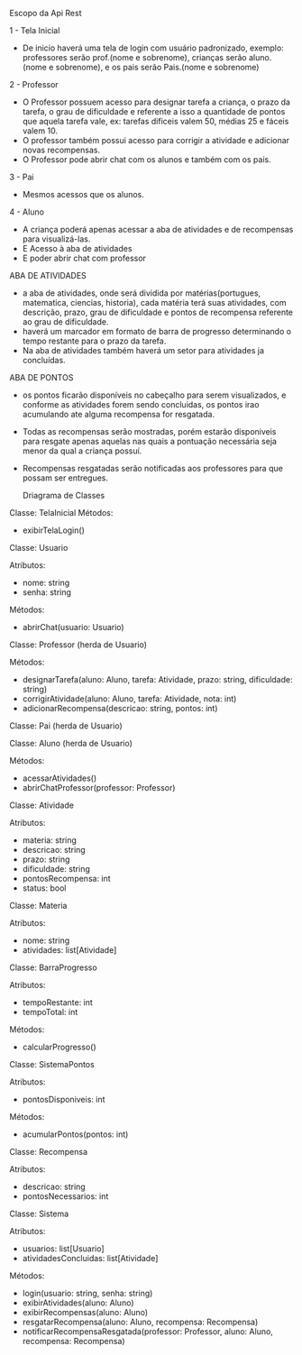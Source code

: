

Escopo da Api Rest

1 - Tela Inicial 

- De inicio haverá uma tela de login com usuário padronizado, exemplo: professores serão prof.(nome e sobrenome), crianças serão aluno.(nome e sobrenome), e os pais serão Pais.(nome e sobrenome)



2 - Professor

- O Professor possuem acesso para designar tarefa a criança, o prazo da tarefa, o grau de dificuldade e referente a isso a quantidade de pontos que aquela tarefa vale, ex: tarefas dificeis valem 50, médias 25 e fáceis valem 10. 
- O professor também possui acesso para corrigir a atividade e adicionar novas recompensas. 
- O Professor pode abrir chat com os alunos e também com os pais.



3 - Pai
- Mesmos acessos que os alunos.

4 - Aluno
- A criança poderá apenas acessar a aba de atividades e de recompensas para visualizá-las. 
- E Acesso à aba de atividades
- E poder abrir chat com professor




ABA DE ATIVIDADES 

- a aba de atividades, onde será dividida por matérias(portugues, matematica, ciencias, historia), cada matéria terá suas atividades, com descrição, prazo, grau de dificuldade e pontos de recompensa referente ao grau de dificuldade.
- haverá um marcador em formato de barra de progresso determinando o tempo restante para o prazo da tarefa. 
- Na aba de atividades também haverá um setor para atividades ja concluídas.



ABA DE PONTOS

- os pontos ficarão disponíveis no cabeçalho para serem visualizados, e conforme as atividades forem sendo concluidas, os pontos irao acumulando ate alguma recompensa for resgatada.
- Todas as recompensas serão mostradas, porém estarão disponiveis para resgate apenas aquelas nas quais a pontuação necessária seja menor da qual a criança possuí. 
- Recompensas resgatadas serão notificadas aos professores para que possam ser entregues. 


  Driagrama de Classes
  
Classe: TelaInicial
Métodos:
- exibirTelaLogin()


Classe: Usuario

Atributos:
- nome: string
- senha: string

Métodos:
- abrirChat(usuario: Usuario)
 

Classe: Professor (herda de Usuario)

Métodos:
- designarTarefa(aluno: Aluno, tarefa: Atividade, prazo: string, dificuldade: string)
- corrigirAtividade(aluno: Aluno, tarefa: Atividade, nota: int)
- adicionarRecompensa(descricao: string, pontos: int)


Classe: Pai (herda de Usuario)

Classe: Aluno (herda de Usuario)

Métodos:
- acessarAtividades()
- abrirChatProfessor(professor: Professor)

Classe: Atividade

Atributos:
- materia: string
- descricao: string
- prazo: string
- dificuldade: string
- pontosRecompensa: int
- status: bool

Classe: Materia

Atributos:
- nome: string
- atividades: list[Atividade]

Classe: BarraProgresso

Atributos:
- tempoRestante: int
- tempoTotal: int

Métodos:
- calcularProgresso()

Classe: SistemaPontos

Atributos:
- pontosDisponiveis: int

Métodos:
- acumularPontos(pontos: int)

Classe: Recompensa

Atributos:
- descricao: string
- pontosNecessarios: int

Classe: Sistema

Atributos:
- usuarios: list[Usuario]
- atividadesConcluidas: list[Atividade]

Métodos:
- login(usuario: string, senha: string)
- exibirAtividades(aluno: Aluno)
- exibirRecompensas(aluno: Aluno)
- resgatarRecompensa(aluno: Aluno, recompensa: Recompensa)
- notificarRecompensaResgatada(professor: Professor, aluno: Aluno, recompensa: Recompensa)



